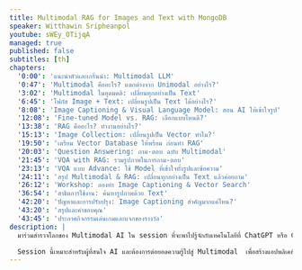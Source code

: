 ```yaml
---
title: Multimodal RAG for Images and Text with MongoDB
speaker: Witthawin Sripheanpol
youtube: sWEy_OTijqA
managed: true
published: false
subtitles: [th]
chapters:
  '0:00': 'แนะนำตัวและเกริ่นนำ: Multimodal LLM'
  '0:47': 'Multimodal คืออะไร? แตกต่างจาก Unimodal อย่างไร?'
  '3:02': 'Multimodal ในอุดมคติ: เปลี่ยนทุกอย่างเป็น Text'
  '6:45': 'โฟกัส Image + Text: เปลี่ยนรูปเป็น Text ได้อย่างไร?'
  '8:08': 'Image Captioning & Visual Language Model: สอน AI ให้เข้าใจรูป'
  '12:08': 'Fine-tuned Model vs. RAG: เลือกแบบไหนดี?'
  '13:38': 'RAG คืออะไร? ทำงานอย่างไร?'
  '15:13': 'Image Collection: เปลี่ยนรูปเป็น Vector ทำไม?'
  '19:50': 'เตรียม Vector Database ให้พร้อม ก่อนทำ RAG'
  '20:03': 'Question Answering: ถาม-ตอบ ฉบับ Multimodal'
  '21:45': 'VQA with RAG: รวมรูปภาพในการถาม-ตอบ'
  '23:13': 'VQA แบบ Advance: ใช้ Model ที่เข้าใจทั้งรูปและข้อความ'
  '24:11': 'สรุป Multimodal & RAG: เปลี่ยนทุกอย่างเป็น Text แล้วค่อยถาม'
  '26:12': 'Workshop: ลองทำ Image Captioning & Vector Search'
  '36:54': 'สาธิตการใช้งาน: ค้นหารูปภาพด้วย Text'
  '42:20': 'ปัญหาและการปรับปรุง: Image Captioning สำคัญมากแค่ไหน?'
  '43:20': 'สรุปและคำขอบคุณ'
  '43:45': 'ประกาศกิจกรรมเล่นเกมและแจกของรางวัล'
description: |
  มาร่วมสำรวจโลกของ Multimodal AI ใน session ที่จะพาไปรู้จักกับเทคโนโลยีที่ ChatGPT หรือ Gemini ใช้ ในการทำความเข้าใจทั้งรูปภาพและข้อความพร้อมๆ กัน บรรยายโดยโร่ AI engineer จาก Botnoi Group ที่จะอธิบายตั้งแต่พื้นฐานของ Multimodal  ไปจนถึงการประยุกต์ใช้กับงานอย่าง VQA (Visual Question Answering) ผ่านเทคนิคอย่าง Image Captioning และ RAG (Retrieval Augmented Generation)

  Session นี้เหมาะสำหรับผู้ที่สนใจ AI และต้องการต่อยอดความรู้ไปสู่ Multimodal  เพื่อสร้างแอปพลิเคชันที่สามารถเข้าใจข้อมูลได้หลากหลายรูปแบบมากขึ้น
---
```

